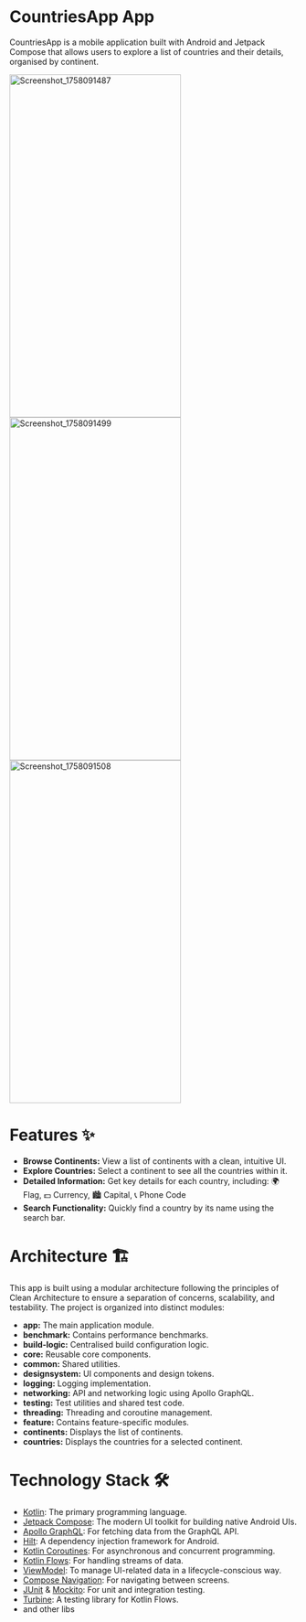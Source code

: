 CountriesApp App
==================
CountriesApp is a mobile application built with Android and Jetpack Compose that allows users to
explore a list of countries and their details, organised by continent.

<img width="300" height="600" alt="Screenshot_1758091487" src="https://github.com/user-attachments/assets/79ebeac9-bfa7-45e5-b1b4-515fe563e2a9" />
<img width="300" height="600" alt="Screenshot_1758091499" src="https://github.com/user-attachments/assets/315d13cb-d380-4461-838d-9a9f357466f1" />
<img width="300" height="600" alt="Screenshot_1758091508" src="https://github.com/user-attachments/assets/df6e48a8-5986-45d0-b873-79f07e4c93ba" />


# Features ✨ 
* **Browse Continents:** View a list of continents with a clean, intuitive UI.
* **Explore Countries:** Select a continent to see all the countries within it.
* **Detailed Information:** Get key details for each country, including: 🌍 Flag, 💵 Currency, 🏙️ Capital, 📞 Phone Code
* **Search Functionality:** Quickly find a country by its name using the search bar.

# Architecture 🏗️ 
This app is built using a modular architecture following the principles of Clean Architecture to
ensure a separation of concerns, scalability, and testability. The project is organized into distinct modules:

* **app:** The main application module.
* **benchmark:** Contains performance benchmarks.
* **build-logic:** Centralised build configuration logic.
* **core:** Reusable core components.
* **common:** Shared utilities.
* **designsystem:** UI components and design tokens.
* **logging:** Logging implementation.
* **networking:** API and networking logic using Apollo GraphQL.
* **testing:** Test utilities and shared test code.
* **threading:** Threading and coroutine management.
* **feature:** Contains feature-specific modules.
* **continents:** Displays the list of continents.
* **countries:** Displays the countries for a selected continent.

# Technology Stack 🛠️
* [Kotlin](https://kotlinlang.org/): The primary programming language.
* [Jetpack Compose](https://developer.android.com/compose): The modern UI toolkit for building native Android UIs.
* [Apollo GraphQL](https://www.apollographql.com/): For fetching data from the GraphQL API.
* [Hilt](https://developer.android.com/training/dependency-injection/hilt-android): A dependency injection framework for Android.
* [Kotlin Coroutines](https://github.com/Kotlin/kotlinx.coroutines): For asynchronous and concurrent programming.
* [Kotlin Flows](https://kotlinlang.org/docs/flow.html): For handling streams of data.
* [ViewModel](https://developer.android.com/topic/libraries/architecture/viewmodel): To manage UI-related data in a lifecycle-conscious way.
* [Compose Navigation](https://developer.android.com/develop/ui/compose/navigation): For navigating between screens.
* [JUnit](https://github.com/junit-team/junit4) & [Mockito](https://github.com/mockito/mockito): For unit and integration testing.
* [Turbine](https://github.com/cashapp/turbine): A testing library for Kotlin Flows.
* and other libs
